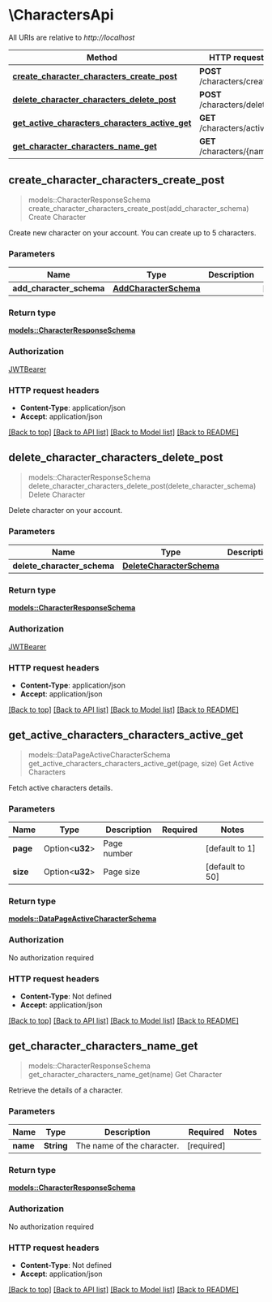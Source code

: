 # \CharactersApi

All URIs are relative to *http://localhost*

Method | HTTP request | Description
------------- | ------------- | -------------
[**create_character_characters_create_post**](CharactersApi.md#create_character_characters_create_post) | **POST** /characters/create | Create Character
[**delete_character_characters_delete_post**](CharactersApi.md#delete_character_characters_delete_post) | **POST** /characters/delete | Delete Character
[**get_active_characters_characters_active_get**](CharactersApi.md#get_active_characters_characters_active_get) | **GET** /characters/active | Get Active Characters
[**get_character_characters_name_get**](CharactersApi.md#get_character_characters_name_get) | **GET** /characters/{name} | Get Character



## create_character_characters_create_post

> models::CharacterResponseSchema create_character_characters_create_post(add_character_schema)
Create Character

Create new character on your account. You can create up to 5 characters.

### Parameters


Name | Type | Description  | Required | Notes
------------- | ------------- | ------------- | ------------- | -------------
**add_character_schema** | [**AddCharacterSchema**](AddCharacterSchema.md) |  | [required] |

### Return type

[**models::CharacterResponseSchema**](CharacterResponseSchema.md)

### Authorization

[JWTBearer](../README.md#JWTBearer)

### HTTP request headers

- **Content-Type**: application/json
- **Accept**: application/json

[[Back to top]](#) [[Back to API list]](../README.md#documentation-for-api-endpoints) [[Back to Model list]](../README.md#documentation-for-models) [[Back to README]](../README.md)


## delete_character_characters_delete_post

> models::CharacterResponseSchema delete_character_characters_delete_post(delete_character_schema)
Delete Character

Delete character on your account.

### Parameters


Name | Type | Description  | Required | Notes
------------- | ------------- | ------------- | ------------- | -------------
**delete_character_schema** | [**DeleteCharacterSchema**](DeleteCharacterSchema.md) |  | [required] |

### Return type

[**models::CharacterResponseSchema**](CharacterResponseSchema.md)

### Authorization

[JWTBearer](../README.md#JWTBearer)

### HTTP request headers

- **Content-Type**: application/json
- **Accept**: application/json

[[Back to top]](#) [[Back to API list]](../README.md#documentation-for-api-endpoints) [[Back to Model list]](../README.md#documentation-for-models) [[Back to README]](../README.md)


## get_active_characters_characters_active_get

> models::DataPageActiveCharacterSchema get_active_characters_characters_active_get(page, size)
Get Active Characters

Fetch active characters details.

### Parameters


Name | Type | Description  | Required | Notes
------------- | ------------- | ------------- | ------------- | -------------
**page** | Option<**u32**> | Page number |  |[default to 1]
**size** | Option<**u32**> | Page size |  |[default to 50]

### Return type

[**models::DataPageActiveCharacterSchema**](DataPage_ActiveCharacterSchema_.md)

### Authorization

No authorization required

### HTTP request headers

- **Content-Type**: Not defined
- **Accept**: application/json

[[Back to top]](#) [[Back to API list]](../README.md#documentation-for-api-endpoints) [[Back to Model list]](../README.md#documentation-for-models) [[Back to README]](../README.md)


## get_character_characters_name_get

> models::CharacterResponseSchema get_character_characters_name_get(name)
Get Character

Retrieve the details of a character.

### Parameters


Name | Type | Description  | Required | Notes
------------- | ------------- | ------------- | ------------- | -------------
**name** | **String** | The name of the character. | [required] |

### Return type

[**models::CharacterResponseSchema**](CharacterResponseSchema.md)

### Authorization

No authorization required

### HTTP request headers

- **Content-Type**: Not defined
- **Accept**: application/json

[[Back to top]](#) [[Back to API list]](../README.md#documentation-for-api-endpoints) [[Back to Model list]](../README.md#documentation-for-models) [[Back to README]](../README.md)

